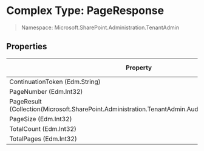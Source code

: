 # Complex Type: PageResponse

> Namespace: Microsoft.SharePoint.Administration.TenantAdmin

## Properties

Property | SPO | SP 2019 | SP 2016 | SP 2013
----------|:---:|:-------:|:-------:|:-------:
ContinuationToken (Edm.String) | ✅ | ❌ | ❌ | ❌
PageNumber (Edm.Int32) | ✅ | ❌ | ❌ | ❌
PageResult (Collection(Microsoft.SharePoint.Administration.TenantAdmin.AuditSearchRequestStatus)) | ✅ | ❌ | ❌ | ❌
PageSize (Edm.Int32) | ✅ | ❌ | ❌ | ❌
TotalCount (Edm.Int32) | ✅ | ❌ | ❌ | ❌
TotalPages (Edm.Int32) | ✅ | ❌ | ❌ | ❌